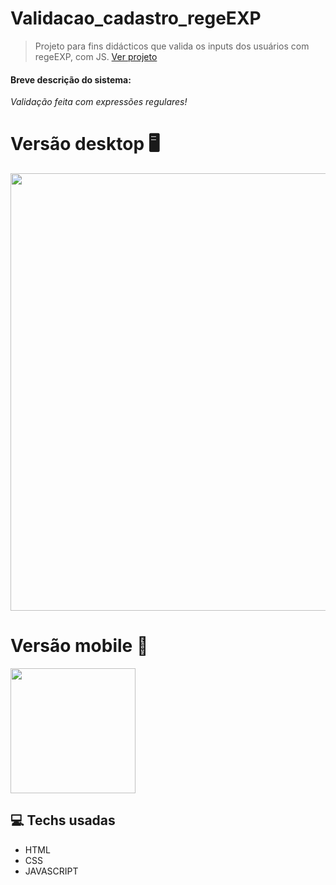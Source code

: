 # Validacao_cadastro_regeEXP
> Projeto para fins didácticos que valida os inputs dos usuários com regeEXP, com JS.
<a href="https://cassiofreires.github.io/Cronometro/">Ver projeto</a>

<div>
  <h4>Breve descrição do sistema:</h4>
  <p><i>Validação feita com expressões regulares!</i></p>
</div>

# Versão desktop 🖥
<div>
<img src="https://user-images.githubusercontent.com/80475676/196220049-2a55f035-f736-48e1-b9dc-8dc34813a3a8.png" width="700px"></img>
<div/>

# Versão mobile 📱
<div>
<img src="https://user-images.githubusercontent.com/80475676/196219714-ae37b0e4-5148-472c-8408-2a697105f1aa.png" width="200px"></img>
<div/>

## 💻 Techs usadas
<ul>
  <li>HTML</li>
  <li>CSS</li>
  <li>JAVASCRIPT</li>
</ul>

